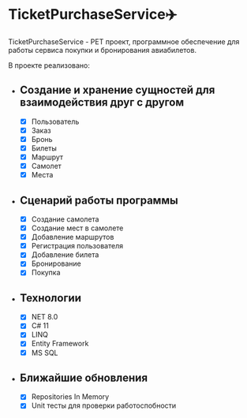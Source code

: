 # TicketPurchaseService✈️
TicketPurchaseService - PET проект, программное обеспечение для работы сервиса покупки и бронирования авиабилетов.

В проекте реализовано:

-  ## Создание и хранение сущностей для взаимодействия друг с другом
    - [X] Пользователь
    - [X] Заказ
    - [X] Бронь
    - [X] Билеты
    - [X] Маршрут
    - [X] Самолет
    - [X] Места
          
-  ## Сценарий работы программы
    - [X] Создание самолета
    - [X] Создание мест в самолете
    - [X] Добавление маршрутов
    - [X] Регистрация пользователя
    - [X] Добавление билета
    - [X] Бронирование
    - [X] Покупка
    
 - ## Технологии
    - [X] NET 8.0
    - [X] C# 11
    - [X] LINQ
    - [X] Entity Framework
    - [X] MS SQL

  - ## Ближайшие обновления
    - [X] Repositories In Memory
    - [X] Unit тесты для проверки работоспобности
